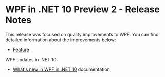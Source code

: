 # WPF in .NET 10 Preview 2 - Release Notes

This release was focused on quality improvements to WPF. You can find detailed information about the improvements below:

- [Feature](#feature)

WPF updates in .NET 10:

- [What's new in WPF in .NET 10](https://learn.microsoft.com/dotnet/desktop/wpf/whats-new/net100) documentation
